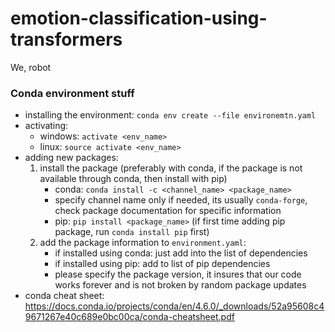 # emotion-classification-using-transformers
We, robot

### Conda environment stuff
 - installing the environment: `conda env create --file environemtn.yaml`
 - activating: 
    - windows: `activate <env_name>`
    - linux: `source activate <env_name>`
 - adding new packages:
    1. install the package (preferably with conda, if the package is not available through conda, then install with pip)
    	- conda: `conda install -c <channel_name> <package_name>`
	   - specify channel name only if needed, its usually `conda-forge`, check package documentation for specific information
        - pip: `pip install <package_name>` (if first time adding pip package, run `conda install pip` first)
    2. add the package information to `environment.yaml`:
        - if installed using conda: just add into the list of dependencies
        - if installed using pip: add to list of pip dependencies
        - please specify the package version, it insures that our code works forever and is not broken by random package updates
 - conda cheat sheet: https://docs.conda.io/projects/conda/en/4.6.0/_downloads/52a95608c49671267e40c689e0bc00ca/conda-cheatsheet.pdf
